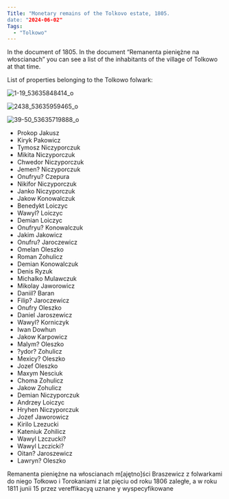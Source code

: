 ```yaml
---
Title: "Monetary remains of the Tolkovo estate, 1805.
date: "2024-06-02"
Tags:
  - "Tolkowo"
---
```


In the document of 1805. In the document “Remanenta pieniężne na włoscianach” you can see a list of the inhabitants of the village of Tolkowo at that time.

List of properties belonging to the Tolkowo folwark:

![1-19_53635848414_o](https://github.com/escfrpls/drochiczynpoleski/assets/125834172/5c816ee0-934f-4859-b564-8aa46e70daab)

![2438_53635959465_o](https://github.com/escfrpls/drochiczynpoleski/assets/125834172/9d4f4222-c6d1-492b-aa2b-d7e7a4958cc8)

![39-50_53635719888_o](https://github.com/escfrpls/drochiczynpoleski/assets/125834172/471d2bf6-d850-49ef-91b7-607168d32b71)

- Prokop Jakusz
- Kiryk Pakowicz
- Tymosz Niczyporczuk
- Mikita Niczyporczuk
- Chwedor Niczyporczuk
- Jemen? Niczyporczuk
- Onufryu? Czepura
- Nikifor Niczyporczuk
- Janko Niczyporczuk
- Jakow Konowalczuk
- Benedykt Loiczyc
- Wawyl? Loiczyc
- Demian Loiczyc
- Onufryu? Konowalczuk
- Jakim Jakowicz
- Onufru? Jaroczewicz
- Omelan Oleszko
- Roman Zohulicz
- Demian Konowalczuk
- Denis Ryzuk
- Michalko Mulawczuk
- Mikolay Jaworowicz
- Daniil? Baran
- Filip? Jaroczewicz
- Onufry Oleszko
- Daniel Jaroszewicz
- Wawyl? Korniczyk
- Iwan Dowhun
- Jakow Karpowicz
- Malym? Oleszko
- ?ydor? Zohulicz
- Mexicy? Oleszko
- Jozef Oleszko
- Maxym Nesciuk
- Choma Zohulicz
- Jakow Zohulicz
- Demian Niczyporczuk
- Andrzey Loiczyc
- Hryhen Niczyporczuk
- Jozef Jaworowicz
- Kirilo Lzezucki
- Kateniuk Zohilicz
- Wawyl Lzczucki?
- Wawyl Lzczicki?
- Oitan? Jaroszewicz
- Lawryn? Oleszko

Remanenta pieniężne na włoscianach m\[ajętno\]ści Braszewicz z folwarkami do niego Tołkowo i Torokaniami z lat pięciu od roku 1806 zaległe, a w roku 1811 junii 15 przez vereffikacyą uznane y wyspecyfikowane
